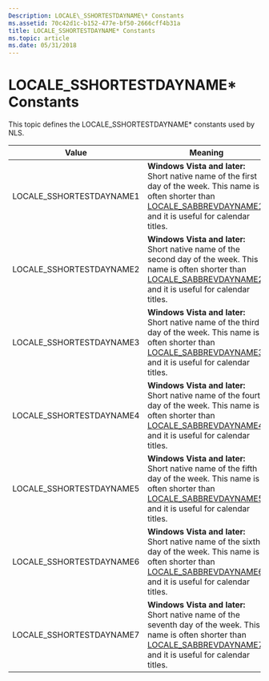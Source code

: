 ```yaml
---
Description: LOCALE\_SSHORTESTDAYNAME\* Constants
ms.assetid: 70c42d1c-b152-477e-bf50-2666cff4b31a
title: LOCALE_SSHORTESTDAYNAME* Constants
ms.topic: article
ms.date: 05/31/2018
---
```


# LOCALE\_SSHORTESTDAYNAME\* Constants

This topic defines the LOCALE\_SSHORTESTDAYNAME\* constants used by NLS.



| Value                     | Meaning                                                                                                                                                                                                       |
|---------------------------|---------------------------------------------------------------------------------------------------------------------------------------------------------------------------------------------------------------|
| LOCALE\_SSHORTESTDAYNAME1 | **Windows Vista and later:** Short native name of the first day of the week. This name is often shorter than [LOCALE\_SABBREVDAYNAME1](locale-sabbrev-constants.md), and it is useful for calendar titles.   |
| LOCALE\_SSHORTESTDAYNAME2 | **Windows Vista and later:** Short native name of the second day of the week. This name is often shorter than [LOCALE\_SABBREVDAYNAME2](locale-sabbrev-constants.md), and it is useful for calendar titles.  |
| LOCALE\_SSHORTESTDAYNAME3 | **Windows Vista and later:** Short native name of the third day of the week. This name is often shorter than [LOCALE\_SABBREVDAYNAME3](locale-sabbrev-constants.md), and it is useful for calendar titles.   |
| LOCALE\_SSHORTESTDAYNAME4 | **Windows Vista and later:** Short native name of the fourth day of the week. This name is often shorter than [LOCALE\_SABBREVDAYNAME4](locale-sabbrev-constants.md), and it is useful for calendar titles.  |
| LOCALE\_SSHORTESTDAYNAME5 | **Windows Vista and later:** Short native name of the fifth day of the week. This name is often shorter than [LOCALE\_SABBREVDAYNAME5](locale-sabbrev-constants.md), and it is useful for calendar titles.   |
| LOCALE\_SSHORTESTDAYNAME6 | **Windows Vista and later:** Short native name of the sixth day of the week. This name is often shorter than [LOCALE\_SABBREVDAYNAME6](locale-sabbrev-constants.md), and it is useful for calendar titles.   |
| LOCALE\_SSHORTESTDAYNAME7 | **Windows Vista and later:** Short native name of the seventh day of the week. This name is often shorter than [LOCALE\_SABBREVDAYNAME7](locale-sabbrev-constants.md), and it is useful for calendar titles. |



 

 

 



